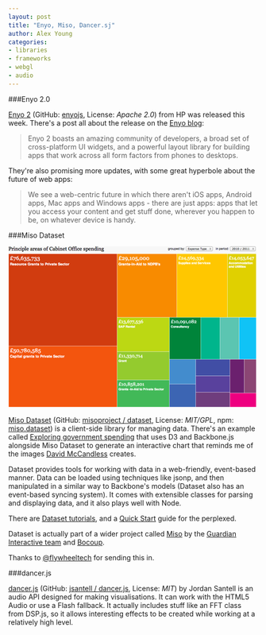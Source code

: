 ```yaml
---
layout: post
title: "Enyo, Miso, Dancer.sj"
author: Alex Young
categories: 
- libraries
- frameworks
- webgl
- audio
---
```


###Enyo 2.0

[Enyo 2](http://enyojs.com/) (GitHub: [enyojs](https://github.com/enyojs), License: _Apache 2.0_) from HP was released this week.  There's a post all about the release on the [Enyo blog](http://blog.enyojs.com/post/27492225747/enyo-2-exits-beta):

> Enyo 2 boasts an amazing community of developers, a broad set of cross-platform UI widgets, and a powerful layout library for building apps that work across all form factors from phones to desktops.

They're also promising more updates, with some great hyperbole about the future of web apps:

> We see a web-centric future in which there aren't iOS apps, Android apps, Mac apps and Windows apps - there are just apps: apps that let you access your content and get stuff done, wherever you happen to be, on whatever device is handy.

###Miso Dataset

![Miso Dataset Example](/images/posts/projectmiso.png)

[Miso Dataset](http://misoproject.com/dataset/) (GitHub: [misoproject / dataset](https://github.com/misoproject/dataset), License: _MIT/GPL_, npm: [miso.dataset](http://search.npmjs.org/#/miso.dataset)) is a client-side library for managing data.  There's an example called [Exploring government spending](http://misoproject.com/dataset/examples/cabinet-office.html) that uses D3 and Backbone.js alongside Miso Dataset to generate an interactive chart that reminds me of the images [David McCandless](http://www.davidmccandless.com/) creates.

Dataset provides tools for working with data in a web-friendly, event-based manner.  Data can be loaded using techniques like jsonp, and then manipulated in a similar way to Backbone's models (Dataset also has an event-based syncing system).  It comes with extensible classes for parsing and displaying data, and it also plays well with Node.

There are [Dataset tutorials](http://misoproject.com/dataset/tutorials.html), and a [Quick Start](http://misoproject.com/dataset/tutorials/quickstart) guide for the perplexed.

Dataset is actually part of a wider project called [Miso](http://misoproject.com/) by the [Guardian Interactive team](http://www.guardian.co.uk/profile/guardian-interactive-department) and [Bocoup](http://www.bocoup.com/).

Thanks to [@flywheeltech](https://twitter.com/flywheeltech) for sending this in.

###dancer.js

[dancer.js](http://jsantell.github.com/dancer.js/) (GitHub: [jsantell / dancer.js](https://github.com/jsantell/dancer.js), License: _MIT_) by Jordan Santell is an audio API designed for making visualisations.  It can work with the HTML5 Audio or use a Flash fallback.  It actually includes stuff like an FFT class from DSP.js, so it allows interesting effects to be created while working at a relatively high level.
